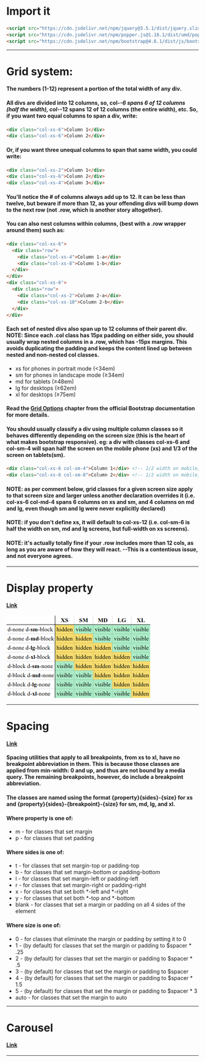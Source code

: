 # Import it
```html
<script src="https://cdn.jsdelivr.net/npm/jquery@3.5.1/dist/jquery.slim.min.js" integrity="sha384-DfXdz2htPH0lsSSs5nCTpuj/zy4C+OGpamoFVy38MVBnE+IbbVYUew+OrCXaRkfj" crossorigin="anonymous"></script>
<script src="https://cdn.jsdelivr.net/npm/popper.js@1.16.1/dist/umd/popper.min.js" integrity="sha384-9/reFTGAW83EW2RDu2S0VKaIzap3H66lZH81PoYlFhbGU+6BZp6G7niu735Sk7lN" crossorigin="anonymous"></script>
<script src="https://cdn.jsdelivr.net/npm/bootstrap@4.6.1/dist/js/bootstrap.min.js" integrity="sha384-VHvPCCyXqtD5DqJeNxl2dtTyhF78xXNXdkwX1CZeRusQfRKp+tA7hAShOK/B/fQ2" crossorigin="anonymous"></script>
```
---
# Grid system:

#### The numbers (1-12) represent a portion of the total width of any div.
#### All divs are divided into 12 columns, so, col-*-6 spans 6 of 12 columns (half the width), col-*-12 spans 12 of 12 columns (the entire width), etc. So, if you want two equal columns to span a div, write:
```html
<div class="col-xs-6">Column 1</div>
<div class="col-xs-6">Column 2</div>
```
#### Or, if you want three unequal columns to span that same width, you could write:
```html
<div class="col-xs-2">Column 1</div>
<div class="col-xs-6">Column 2</div>
<div class="col-xs-4">Column 3</div>
```
#### You'll notice the # of columns always add up to 12. It can be less than twelve, but beware if more than 12, as your offending divs will bump down to the next row (not .row, which is another story altogether).

#### You can also nest columns within columns, (best with a .row wrapper around them) such as:
```html
<div class="col-xs-6">
  <div class="row">
    <div class="col-xs-4">Column 1-a</div>
    <div class="col-xs-8">Column 1-b</div>
  </div>
</div>
<div class="col-xs-6">
  <div class="row">
    <div class="col-xs-2">Column 2-a</div>
    <div class="col-xs-10">Column 2-b</div>
  </div>
</div>
```
#### Each set of nested divs also span up to 12 columns of their parent div. NOTE: Since each .col class has 15px padding on either side, you should usually wrap nested columns in a .row, which has -15px margins. This avoids duplicating the padding and keeps the content lined up between nested and non-nested col classes.

- xs for phones in portrait mode (<34em)
- sm for phones in landscape mode (≥34em)
- md for tablets (≥48em)
- lg for desktops (≥62em)
- xl for desktops (≥75em)

#### Read the [Grid Options](https://getbootstrap.com/docs/4.0/layout/grid/#grid-options) chapter from the official Bootstrap documentation for more details.

#### You should usually classify a div using multiple column classes so it behaves differently depending on the screen size (this is the heart of what makes bootstrap responsive). eg: a div with classes col-xs-6 and col-sm-4 will span half the screen on the mobile phone (xs) and 1/3 of the screen on tablets(sm).
```html
<div class="col-xs-6 col-sm-4">Column 1</div> <!-- 1/2 width on mobile, 1/3 screen on tablet) -->
<div class="col-xs-6 col-sm-8">Column 2</div> <!-- 1/2 width on mobile, 2/3 width on tablet -->
```
#### NOTE: as per comment below, grid classes for a given screen size apply to that screen size and larger unless another declaration overrides it (i.e. col-xs-6 col-md-4 spans 6 columns on xs and sm, and 4 columns on md and lg, even though sm and lg were never explicitly declared)

#### NOTE: if you don't define xs, it will default to col-xs-12 (i.e. col-sm-6 is half the width on sm, md and lg screens, but full-width on xs screens).

#### NOTE: it's actually totally fine if your .row includes more than 12 cols, as long as you are aware of how they will react. --This is a contentious issue, and not everyone agrees.
---
# Display property
#### [Link](https://getbootstrap.com/docs/4.0/utilities/display/)
![display property](bootstrap-d.png)

---
# Spacing
#### [Link](https://getbootstrap.com/docs/4.4/utilities/spacing/)
#### Spacing utilities that apply to all breakpoints, from xs to xl, have no breakpoint abbreviation in them. This is because those classes are applied from min-width: 0 and up, and thus are not bound by a media query. The remaining breakpoints, however, do include a breakpoint abbreviation.

#### The classes are named using the format **{property}{sides}-{size}** for xs and **{property}{sides}-{breakpoint}-{size}** for sm, md, lg, and xl.

#### Where property is one of:

- m - for classes that set margin
- p - for classes that set padding
#### Where sides is one of:

- t - for classes that set margin-top or padding-top
- b - for classes that set margin-bottom or padding-bottom
- l - for classes that set margin-left or padding-left
- r - for classes that set margin-right or padding-right
- x - for classes that set both *-left and *-right
- y - for classes that set both *-top and *-bottom
- blank - for classes that set a margin or padding on all 4 sides of the element
#### Where size is one of:

- 0 - for classes that eliminate the margin or padding by setting it to 0
- 1 - (by default) for classes that set the margin or padding to $spacer * .25
- 2 - (by default) for classes that set the margin or padding to $spacer * .5
- 3 - (by default) for classes that set the margin or padding to $spacer
- 4 - (by default) for classes that set the margin or padding to $spacer * 1.5
- 5 - (by default) for classes that set the margin or padding to $spacer * 3
- auto - for classes that set the margin to auto
---
# Carousel
#### [Link](https://getbootstrap.com/docs/4.0/components/carousel/)
---